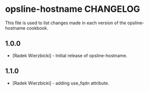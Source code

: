 opsline-hostname CHANGELOG
==========================

This file is used to list changes made in each version of the opsline-hostname cookbook.

1.0.0
-----
- [Radek Wierzbicki] - Initial release of opsline-hostname.

1.1.0
-----
- [Radek Wierzbicki] - adding use_fqdn attribute.
